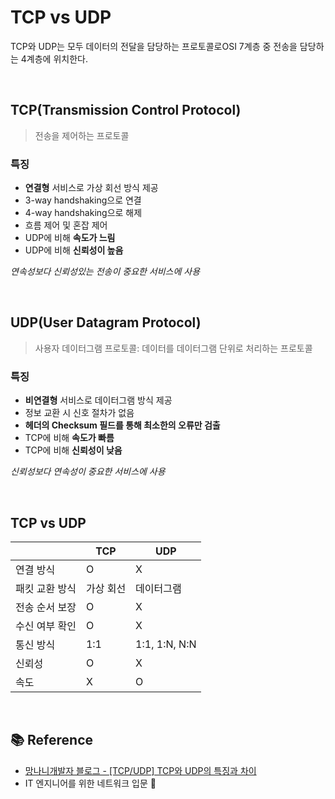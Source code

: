 # TCP vs UDP

TCP와 UDP는 모두 데이터의 전달을 담당하는 프로토콜로OSI 7계층 중 전송을 담당하는 4계층에 위치한다.

<br>

## TCP(Transmission Control Protocol)

> 전송을 제어하는 프로토콜

### 특징

- **연결형** 서비스로 가상 회선 방식 제공
- 3-way handshaking으로 연결
- 4-way handshaking으로 해제
- 흐름 제어 및 혼잡 제어
- UDP에 비해 **속도가 느림**
- UDP에 비해 **신뢰성이 높음**

_연속성보다 신뢰성있는 전송이 중요한 서비스에 사용_

<br>

## UDP(User Datagram Protocol)

> 사용자 데이터그램 프로토콜: 데이터를 데이터그램 단위로 처리하는 프로토콜

### 특징

- **비연결형** 서비스로 데이터그램 방식 제공
- 정보 교환 시 신호 절차가 없음
- **헤더의 Checksum 필드를 통해 최소한의 오류만 검출**
- TCP에 비해 **속도가 빠름**
- TCP에 비해 **신뢰성이 낮음**

_신뢰성보다 연속성이 중요한 서비스에 사용_

<br>

## TCP vs UDP

|                | TCP       | UDP           |
| -------------- | --------- | ------------- |
| 연결 방식      | O         | X             |
| 패킷 교환 방식 | 가상 회선 | 데이터그램    |
| 전송 순서 보장 | O         | X             |
| 수신 여부 확인 | O         | X             |
| 통신 방식      | 1:1       | 1:1, 1:N, N:N |
| 신뢰성         | O         | X             |
| 속도           | X         | O             |

<br>

## 📚 Reference

- [망나니개발자 블로그 - [TCP/UDP] TCP와 UDP의 특징과 차이](https://mangkyu.tistory.com/15)
- IT 엔지니어를 위한 네트워크 입문 📖
